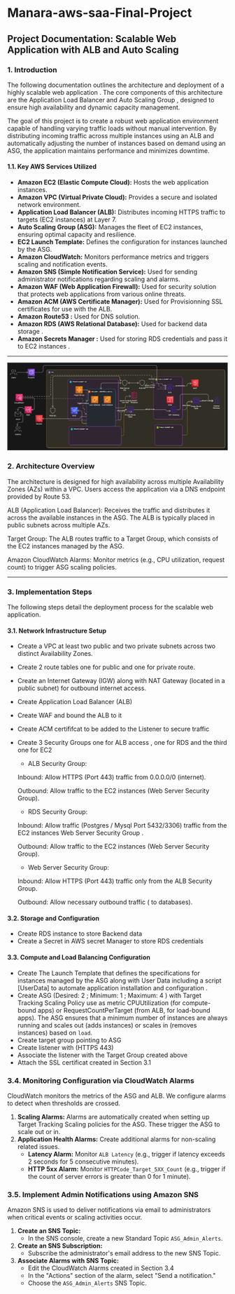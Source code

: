 # Manara-aws-saa-Final-Project

## Project Documentation: Scalable Web Application with ALB and Auto Scaling

### 1. Introduction

The following documentation outlines the architecture and deployment of a highly scalable web application . The core components of this architecture are the Application Load Balancer and Auto Scaling Group , designed to ensure high availability and dynamic capacity management.


The goal of this project is to create a robust web application environment capable of handling varying traffic loads without manual intervention. By distributing incoming traffic across multiple instances using an ALB and automatically adjusting the number of instances based on demand using an ASG, the application maintains performance and minimizes downtime.

#### 1.1. Key AWS Services Utilized

* **Amazon EC2 (Elastic Compute Cloud):** Hosts the web application instances.
* **Amazon VPC (Virtual Private Cloud):** Provides a secure and isolated network environment.
* **Application Load Balancer (ALB):** Distributes incoming HTTPS traffic to targets (EC2 instances) at Layer 7.
* **Auto Scaling Group (ASG):** Manages the fleet of EC2 instances, ensuring optimal capacity and resilience.
* **EC2 Launch Template:** Defines the configuration for instances launched by the ASG.
* **Amazon CloudWatch:** Monitors performance metrics and triggers scaling and notification events.
* **Amazon SNS (Simple Notification Service):** Used for sending administrator notifications regarding scaling and alarms.
* **Amazon WAF (Web Application Firewall):** Used for security solution that protects web applications from various online threats.
* **Amazon ACM (AWS Certificate Manager):** Used for Provisionning SSL certificates for use with the ALB.
* **Amazon Route53 :** Used for DNS solution.
* **Amazon RDS (AWS Relational Database):** Used for backend data storage .
* **Amazon Secrets Manager :** Used for storing RDS credentials and pass it to EC2 instances  .
---
![Alt text](./architecture.png)
### 2. Architecture Overview

The architecture is designed for high availability across multiple Availability Zones (AZs) within a VPC.
Users access the application via a DNS endpoint provided by Route 53.

ALB (Application Load Balancer): Receives the traffic and distributes it across the available instances in the ASG. The ALB is typically placed in public subnets across multiple AZs.

Target Group: The ALB routes traffic to a Target Group, which consists of the EC2 instances managed by the ASG.

Amazon CloudWatch Alarms: Monitor metrics (e.g., CPU utilization, request count) to trigger ASG scaling policies.

---

### 3. Implementation Steps

The following steps detail the deployment process for the scalable web application.

#### 3.1. Network Infrastructure Setup
  - Create a VPC at least two public and two private subnets across two distinct Availability Zones.
  - Create 2 route tables one for public and one for private route.
  - Create an Internet Gateway (IGW) along with  NAT Gateway (located in a public subnet) for outbound internet access.
  - Create Application Load Balancer (ALB)
  - Create WAF and bound the ALB to it 
  - Create ACM certififcat to be added to the Listener to secure traffic 
  - Create 3 Security Groups one for ALB access , one for RDS and the third one for EC2 
      * ALB Security Group:
      
      Inbound: Allow HTTPS (Port 443) traffic from 0.0.0.0/0 (internet).
      
      Outbound: Allow traffic to the EC2 instances (Web Server Security Group).
      
      
       * RDS Security Group:
      
      Inbound: Allow traffic  (Postgres / Mysql Port 5432/3306) traffic from the EC2 instances Web Server Security Group .
      
      Outbound: Allow traffic to the EC2 instances (Web Server Security Group).
      
      
      * Web Server Security Group:
      
      Inbound: Allow HTTPS (Port 443) traffic only from the ALB Security Group.
      
      Outbound: Allow necessary outbound traffic ( to databases).


#### 3.2. Storage and Configuration    
 - Create RDS instance to store Backend data 
 - Create a Secret in AWS secret Manager to store RDS credentials 

#### 3.3. Compute and Load Balancing Configuration
  - Create The Launch Template that defines the specifications for instances managed by the ASG along with User Data including a script [UserData] to automate application installation and configuration .
  - Create ASG (Desired: 2 ; Minimum: 1 ; Maximum: 4 ) with Target Tracking Scaling Policy use as metric CPUUtilization (for compute-bound apps) or RequestCountPerTarget (from ALB, for load-bound apps).
      The ASG ensures that a minimum number of instances are always running and scales out (adds instances) or scales in (removes instances) based on `load`.
  - Create target group pointing to ASG
  - Create listener with (HTTPS 443)
  - Associate the listener with the Target Group created above
  - Attach the SSL certificat created in Section 3.1 


### 3.4. Monitoring Configuration via CloudWatch Alarms

CloudWatch monitors the metrics of the ASG and ALB. We configure alarms to detect when thresholds are crossed.

1.  **Scaling Alarms:** Alarms are automatically created when setting up Target Tracking Scaling policies for the ASG. These trigger the ASG to scale out or in.
2.  **Application Health Alarms:** Create additional alarms for non-scaling related issues.
    * **Latency Alarm:** Monitor `ALB Latency` (e.g., trigger if latency exceeds 2 seconds for 5 consecutive minutes).
    * **HTTP 5xx Alarm:** Monitor `HTTPCode_Target_5XX_Count` (e.g., trigger if the count of server errors is greater than 0 for 1 minute).

### 3.5. Implement Admin Notifications using Amazon SNS

Amazon SNS is used to deliver notifications via email to administrators when critical events or scaling activities occur.

1.  **Create an SNS Topic:**
    * In the SNS console, create a new Standard Topic `ASG_Admin_Alerts`.
2.  **Create an SNS Subscription:**
    * Subscribe the administrator's email address to the new SNS Topic.
3.  **Associate Alarms with SNS Topic:**
    * Edit the CloudWatch Alarms created in Section 3.4
    * In the "Actions" section of the alarm, select "Send a notification."
    * Choose the `ASG_Admin_Alerts` SNS Topic.
